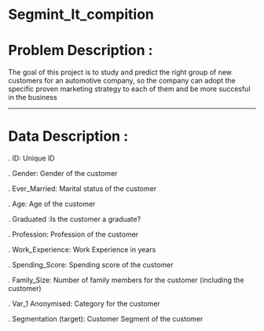 # Segmint_It_compition
# Problem Description : 
The goal of this project is to study and predict the right group of new customers for an automotive company, so the company can adopt the specific proven marketing strategy to each of them and be more succesful in the business
_______________________________________________________________________________________________________________________________________________________

# Data Description : 
. ID: Unique ID

. Gender: Gender of the customer

. Ever_Married: Marital status of the customer

. Age: Age of the customer

. Graduated :Is the customer a graduate?

. Profession: Profession of the customer

. Work_Experience: Work Experience in years

. Spending_Score: Spending score of the customer

. Family_Size: Number of family members for the customer (including the customer)

. Var_1 Anonymised: Category for the customer

. Segmentation (target): Customer Segment of the customer
